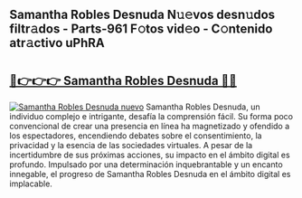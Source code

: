 ## Samantha Robles Desnuda N𝚞𝚎vos desn𝚞dos filtr𝚊dos - Parts-961 F𝚘tos vid𝚎o - C𝚘ntenido atr𝚊ctivo uPhRA

# <h2><a href="http://mb7um1r.tromn.icu/?c=Samantha+Robles+Desnuda">🔗👉👉👉 Samantha Robles Desnuda 🔗🔗</a></h2>

[![Samantha Robles Desnuda nuevo](https://i.imgur.com/pEAQMta.gif)](http://mb7um1r.tromn.icu/?c=Samantha+Robles+Desnuda)
Samantha Robles Desnuda, un individuo complejo e intrigante, desafía la comprensión fácil. Su forma poco convencional de crear una presencia en línea ha magnetizado y ofendido a los espectadores, encendiendo debates sobre el consentimiento, la privacidad y la esencia de las sociedades virtuales. A pesar de la incertidumbre de sus próximas acciones, su impacto en el ámbito digital es profundo. Impulsado por una determinación inquebrantable y un encanto innegable, el progreso de Samantha Robles Desnuda en el ámbito digital es implacable.
